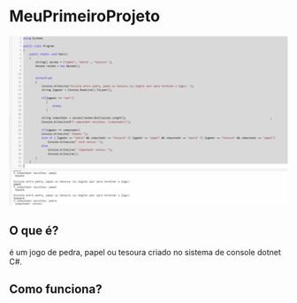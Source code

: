 # MeuPrimeiroProjeto
![alt text](image.png)

## O que é?

é um jogo de pedra, papel ou tesoura criado no sistema de console dotnet C#.

## Como funciona?


